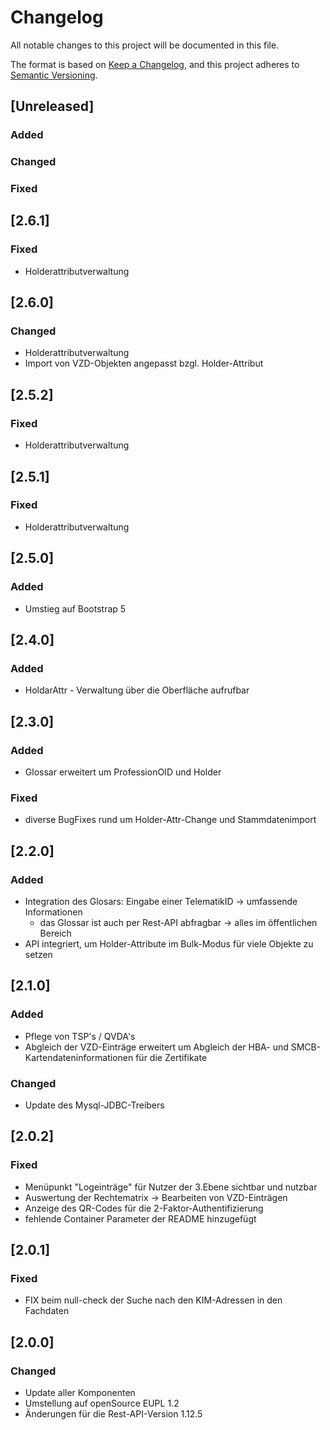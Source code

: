# Changelog

All notable changes to this project will be documented in this file.

The format is based on [Keep a Changelog](https://keepachangelog.com/en/1.1.0/),
and this project adheres to [Semantic Versioning](https://semver.org/spec/v2.0.0.html).

## [Unreleased]

### Added

### Changed

### Fixed

## [2.6.1]

### Fixed
- Holderattributverwaltung

## [2.6.0]

### Changed
- Holderattributverwaltung
- Import von VZD-Objekten angepasst bzgl. Holder-Attribut

## [2.5.2]

### Fixed
- Holderattributverwaltung

## [2.5.1]

### Fixed
- Holderattributverwaltung

## [2.5.0]

### Added
- Umstieg auf Bootstrap 5

## [2.4.0]

### Added
- HoldarAttr - Verwaltung über die Oberfläche aufrufbar

## [2.3.0]

### Added
- Glossar erweitert um ProfessionOID und Holder

### Fixed
- diverse BugFixes rund um Holder-Attr-Change und Stammdatenimport

## [2.2.0]

### Added
- Integration des Glosars: Eingabe einer TelematikID -> umfassende Informationen
  - das Glossar ist auch per Rest-API abfragbar -> alles im öffentlichen Bereich
- API integriert, um Holder-Attribute im Bulk-Modus für viele Objekte zu setzen 

## [2.1.0]

### Added
- Pflege von TSP's / QVDA's
- Abgleich der VZD-Einträge erweitert um Abgleich der HBA- und SMCB-Kartendateninformationen für die Zertifikate

### Changed
- Update des Mysql-JDBC-Treibers 

## [2.0.2]

### Fixed
- Menüpunkt "Logeinträge" für Nutzer der 3.Ebene sichtbar und nutzbar
- Auswertung der Rechtematrix -> Bearbeiten von VZD-Einträgen
- Anzeige des QR-Codes für die 2-Faktor-Authentifizierung
- fehlende Container Parameter der README hinzugefügt

## [2.0.1]

### Fixed
- FIX beim null-check der Suche nach den KIM-Adressen in den Fachdaten

## [2.0.0]

### Changed
- Update aller Komponenten
- Umstellung auf openSource EUPL 1.2
- Änderungen für die Rest-API-Version 1.12.5
